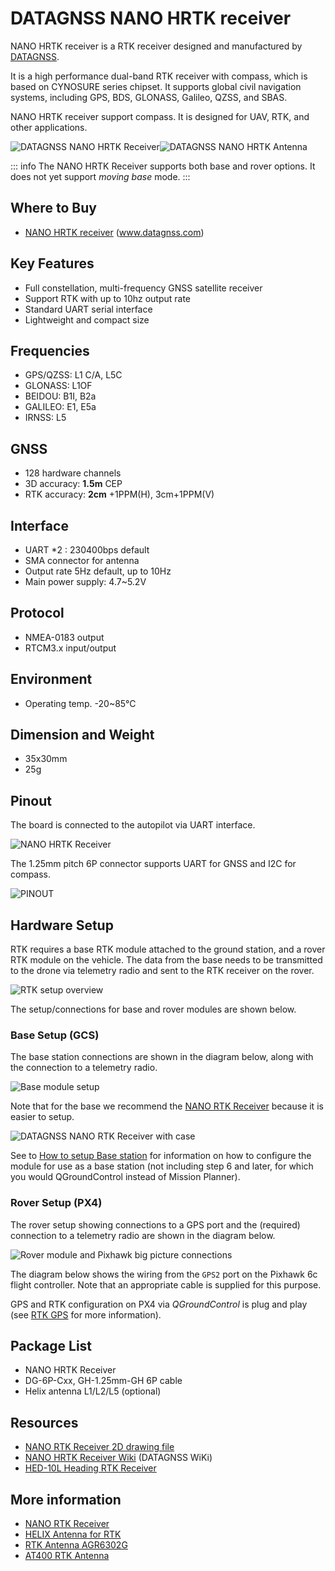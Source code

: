 # DATAGNSS NANO HRTK receiver

NANO HRTK receiver is a RTK receiver designed and manufactured by [DATAGNSS](https://www.datagnss.com/).

It is a high performance dual-band RTK receiver with compass, which is based on CYNOSURE series chipset.
It supports global civil navigation systems, including GPS, BDS, GLONASS, Galileo, QZSS, and SBAS.

NANO HRTK receiver support compass.
It is designed for UAV, RTK, and other applications.

![DATAGNSS NANO HRTK Receiver](../../assets/hardware/gps/datagnss_nano_hrtk/nano_hrtk_case.png)![DATAGNSS NANO HRTK Antenna](../../assets/hardware/gps/datagnss_nano_hrtk/nano_hrtk_antenna.png)

::: info
The NANO HRTK Receiver supports both base and rover options.
It does not yet support _moving base_ mode.
:::

## Where to Buy

- [NANO HRTK receiver](https://www.datagnss.com/collections/gnss-for-drone/products/nano-helix-rtk-receiver) (www.datagnss.com)

## Key Features

- Full constellation, multi-frequency GNSS satellite receiver
- Support RTK with up to 10hz output rate
- Standard UART serial interface
- Lightweight and compact size

## Frequencies

- GPS/QZSS: L1 C/A, L5C
- GLONASS: L1OF
- BEIDOU: B1I, B2a
- GALILEO: E1, E5a
- IRNSS: L5

## GNSS

- 128 hardware channels
- 3D accuracy: **1.5m** CEP
- RTK accuracy: **2cm** +1PPM(H), 3cm+1PPM(V)

## Interface

- UART \*2 : 230400bps default
- SMA connector for antenna
- Output rate 5Hz default, up to 10Hz
- Main power supply: 4.7~5.2V

## Protocol

- NMEA-0183 output
- RTCM3.x input/output

## Environment

- Operating temp. -20~85°C

## Dimension and Weight

- 35x30mm
- 25g

## Pinout

The board is connected to the autopilot via UART interface.

![NANO HRTK Receiver](../../assets/hardware/gps/datagnss_nano_hrtk/nano_hrtk_rcv_line_drawing.png)

The 1.25mm pitch 6P connector supports UART for GNSS and I2C for compass.

![PINOUT](../../assets/hardware/gps/datagnss_nano_hrtk/helix_rtk_pinout.png)

## Hardware Setup

RTK requires a base RTK module attached to the ground station, and a rover RTK module on the vehicle.
The data from the base needs to be transmitted to the drone via telemetry radio and sent to the RTK receiver on the rover.

![RTK setup overview](../../assets/hardware/gps/datagnss_nano_hrtk/setup_overview.png)

The setup/connections for base and rover modules are shown below.

### Base Setup (GCS)

The base station connections are shown in the diagram below, along with the connection to a telemetry radio.

![Base module setup](../../assets/hardware/gps/datagnss_gem1305/base_gnss_setup.png)

Note that for the base we recommend the [NANO RTK Receiver](https://www.datagnss.com/collections/gnss-for-drone/products/multi-band-rtk-receiver-package) because it is easier to setup.

![DATAGNSS NANO RTK Receiver with case](../../assets/hardware/gps/datagnss_gem1305/nano_rtk_with_case.png)

See to [How to setup Base station](https://wiki.datagnss.com/index.php/GEM1305-autopilot#Base_station_setup) for information on how to configure the module for use as a base station (not including step 6 and later, for which you would QGroundControl instead of Mission Planner).

### Rover Setup (PX4)

The rover setup showing connections to a GPS port and the (required) connection to a telemetry radio are shown in the diagram below.

![Rover module and Pixhawk big picture connections](../../assets/hardware/gps/datagnss_nano_hrtk/rover_gnss_setup.png)

The diagram below shows the wiring from the `GPS2` port on the Pixhawk 6c flight controller.
Note that an appropriate cable is supplied for this purpose.

GPS and RTK configuration on PX4 via _QGroundControl_ is plug and play (see [RTK GPS](../gps_compass/rtk_gps.md) for more information).

## Package List

- NANO HRTK Receiver
- DG-6P-Cxx, GH-1.25mm-GH 6P cable
- Helix antenna L1/L2/L5 (optional)

## Resources

- [NANO RTK Receiver 2D drawing file](https://wiki.datagnss.com/images/3/31/EVK-DG-1206_V.2.0.pdf)
- [NANO HRTK Receiver Wiki](https://docs.datagnss.com/gnss/rtk_receiver/NANO/nano-helix-rtk/) (DATAGNSS WiKi)
- [HED-10L Heading RTK Receiver](https://docs.datagnss.com/gnss/rtk_receiver/HED-10L/)

## More information

- [NANO RTK Receiver](https://docs.datagnss.com/gnss/rtk_receiver/NANO/nano-rtk-receiver)
- [HELIX Antenna for RTK](https://www.datagnss.com/collections/rtk-antenna/products/smart-helix-antenna)
- [RTK Antenna AGR6302G](https://www.datagnss.com/collections/rtk-antenna/products/antenna-agr6302g)
- [AT400 RTK Antenna](https://www.datagnss.com/collections/rtk-antenna/products/at400-multi-band-antenna-for-rtk)
